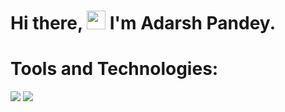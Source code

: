 # Hi there, <img src="https://raw.githubusercontent.com/MartinHeinz/MartinHeinz/master/wave.gif" width="30px"> I'm Adarsh Pandey.

# Tools and Technologies:

![](https://img.shields.io/badge/OS-Linux_&_Windows-informational?style=flat&logo=<LOGO_NAME>&logoColor=white&color=2bbc8a) ![](https://img.shields.io/badge/OS-Linux_&_Windows-informational?style=flat&logo=<LOGO_NAME>&logoColor=white&color=2bbc8a)

